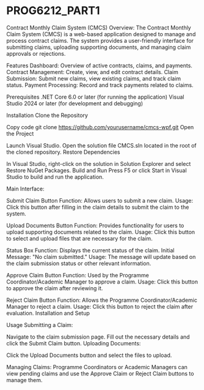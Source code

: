 # PROG6212_PART1

Contract Monthly Claim System (CMCS) Overview:
The Contract Monthly Claim System (CMCS) is a web-based application designed to manage and process contract claims. The system provides a user-friendly interface for submitting claims, uploading supporting documents, and managing claim approvals or rejections.

Features
Dashboard: Overview of active contracts, claims, and payments.
Contract Management: Create, view, and edit contract details.
Claim Submission: Submit new claims, view existing claims, and track claim status.
Payment Processing: Record and track payments related to claims.

Prerequisites
.NET Core 6.0 or later (for running the application)
Visual Studio 2024 or later (for development and debugging)

Installation
Clone the Repository

Copy code
git clone https://github.com/yourusername/cmcs-wpf.git
Open the Project

Launch Visual Studio.
Open the solution file CMCS.sln located in the root of the cloned repository.
Restore Dependencies

In Visual Studio, right-click on the solution in Solution Explorer and select Restore NuGet Packages.
Build and Run
Press F5 or click Start in Visual Studio to build and run the application.

Main Interface:

Submit Claim Button
Function: Allows users to submit a new claim.
Usage: Click this button after filling in the claim details to submit the claim to the system.

Upload Documents Button
Function: Provides functionality for users to upload supporting documents related to the claim.
Usage: Click this button to select and upload files that are necessary for the claim.

Status Box
Function: Displays the current status of the claim.
Initial Message: "No claim submitted."
Usage: The message will update based on the claim submission status or other relevant information.

Approve Claim Button
Function: Used by the Programme Coordinator/Academic Manager to approve a claim.
Usage: Click this button to approve the claim after reviewing it.

Reject Claim Button
Function: Allows the Programme Coordinator/Academic Manager to reject a claim.
Usage: Click this button to reject the claim after evaluation.
Installation and Setup

Usage
Submitting a Claim:

Navigate to the claim submission page.
Fill out the necessary details and click the Submit Claim button.
Uploading Documents:

Click the Upload Documents button and select the files to upload.

Managing Claims:
Programme Coordinators or Academic Managers can view pending claims and use the Approve Claim or Reject Claim buttons to manage them.
